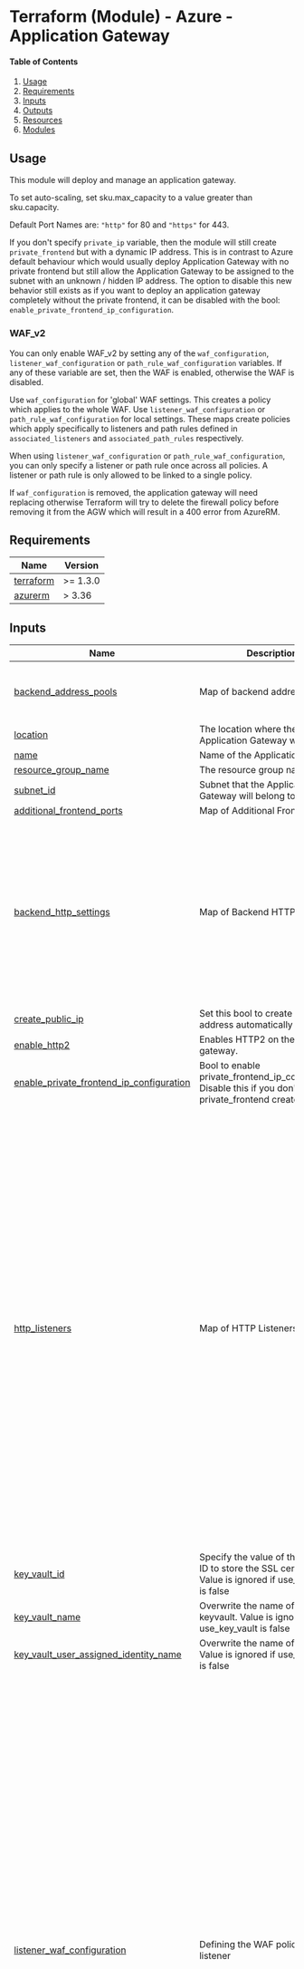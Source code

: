 # Terraform (Module) - Azure - Application Gateway

#### Table of Contents

1. [Usage](#usage)
2. [Requirements](#requirements)
3. [Inputs](#inputs)
4. [Outputs](#outputs)
5. [Resources](#resources)
6. [Modules](#modules)

## Usage

This module will deploy and manage an application gateway.

To set auto-scaling, set sku.max_capacity to a value greater than sku.capacity.

Default Port Names are: `"http"` for 80 and `"https"` for 443.

If you don't specify `private_ip` variable, then the module will still create `private_frontend` but with a dynamic IP address. This is in contrast to Azure default behaviour which would usually deploy Application Gateway with no private frontend but still allow the Application Gateway to be assigned to the subnet with an unknown / hidden IP address. The option to disable this new behavior still exists as if you want to deploy an application gateway completely without the private frontend, it can be disabled with the bool: `enable_private_frontend_ip_configuration`.

### WAF_v2

You can only enable WAF_v2 by setting any of the `waf_configuration`, `listener_waf_configuration` or `path_rule_waf_configuration` variables. If any of these variable are set, then the WAF is enabled, otherwise the WAF is disabled.

Use `waf_configuration` for 'global' WAF settings. This creates a policy which applies to the whole WAF. Use `listener_waf_configuration` or `path_rule_waf_configuration` for local settings. These maps create policies which apply specifically to listeners and path rules defined in `associated_listeners` and `associated_path_rules` respectively.

When using `listener_waf_configuration` or `path_rule_waf_configuration`, you can only specify a listener or path rule once across all policies. A listener or path rule is only allowed to be linked to a single policy.

If `waf_configuration` is removed, the application gateway will need replacing otherwise Terraform will try to delete the firewall policy before removing it from the AGW which will result in a 400 error from AzureRM. 

<!-- BEGIN_TF_DOCS -->
## Requirements

| Name | Version |
|------|---------|
| <a name="requirement_terraform"></a> [terraform](#requirement\_terraform) | >= 1.3.0 |
| <a name="requirement_azurerm"></a> [azurerm](#requirement\_azurerm) | > 3.36 |

## Inputs

| Name | Description | Type | Default | Required |
|------|-------------|------|---------|:--------:|
| <a name="input_backend_address_pools"></a> [backend\_address\_pools](#input\_backend\_address\_pools) | Map of backend address pools | <pre>map(object({<br>    ip_addresses = optional(list(string))<br>    fqdns        = optional(list(string))<br>  }))</pre> | n/a | yes |
| <a name="input_location"></a> [location](#input\_location) | The location where the Application Gateway will run | `string` | n/a | yes |
| <a name="input_name"></a> [name](#input\_name) | Name of the Application Gateway | `string` | n/a | yes |
| <a name="input_resource_group_name"></a> [resource\_group\_name](#input\_resource\_group\_name) | The resource group name | `string` | n/a | yes |
| <a name="input_subnet_id"></a> [subnet\_id](#input\_subnet\_id) | Subnet that the Application Gateway will belong to | `string` | n/a | yes |
| <a name="input_additional_frontend_ports"></a> [additional\_frontend\_ports](#input\_additional\_frontend\_ports) | Map of Additional Frontend Ports | `map(number)` | `{}` | no |
| <a name="input_backend_http_settings"></a> [backend\_http\_settings](#input\_backend\_http\_settings) | Map of Backend HTTP Settings | <pre>map(object({<br>    port                           = optional(number, 80)<br>    https_enabled                  = optional(bool, false)<br>    cookie_based_affinity          = optional(bool, true)<br>    affinity_cookie_name           = optional(string, "ApplicationGatewayAffinity")<br>    probe_name                     = optional(string, "default_probe")<br>    host_name                      = optional(string)<br>    request_timeout                = optional(number, 30)<br>    trusted_root_certificate_names = optional(list(string))<br>    // pick_host_name_from_backend_address only applies when host_name is null<br>    pick_host_name_from_backend_address = optional(bool, true)<br>  }))</pre> | <pre>{<br>  "default_settings": {}<br>}</pre> | no |
| <a name="input_create_public_ip"></a> [create\_public\_ip](#input\_create\_public\_ip) | Set this bool to create a public IP address automatically | `bool` | `true` | no |
| <a name="input_enable_http2"></a> [enable\_http2](#input\_enable\_http2) | Enables HTTP2 on the application gateway. | `bool` | `null` | no |
| <a name="input_enable_private_frontend_ip_configuration"></a> [enable\_private\_frontend\_ip\_configuration](#input\_enable\_private\_frontend\_ip\_configuration) | Bool to enable private\_frontend\_ip\_configuration. Disable this if you don't want private\_frontend created. | `bool` | `true` | no |
| <a name="input_http_listeners"></a> [http\_listeners](#input\_http\_listeners) | Map of HTTP Listeners | <pre>map(object({<br>    frontend_ip_configuration_name = optional(string, "public_frontend")<br>    frontend_port_name             = optional(string, "http")<br>    https_enabled                  = optional(bool, false)<br>    host_names                     = optional(list(string), [])<br>    ssl_certificate_name           = optional(string)<br>    routing = optional(map(object({<br>      //Path Based<br>      path_rules = optional(map(object({<br>        paths                      = list(string)<br>        backend_address_pool_name  = string<br>        backend_http_settings_name = optional(string, "default_settings")<br>        rewrite_rule_set_name      = optional(string)<br>      })))<br>      redirect_configuration = optional(object({<br>        redirect_type        = optional(string, "Permanent")<br>        target_listener_name = optional(string)<br>        target_url           = optional(string)<br>        include_path         = optional(bool, true)<br>        include_query_string = optional(bool, true)<br>      }))<br>      backend_address_pool_name  = optional(string)<br>      backend_http_settings_name = optional(string, "default_settings")<br>      rewrite_rule_set_name      = optional(string)<br>      priority                   = optional(number, 100)<br>      })),<br>      {<br>        default_routing_rule = {<br>          backend_address_pool_name = "default_backend"<br>        }<br>    })<br>  }))</pre> | <pre>{<br>  "default_listener": {}<br>}</pre> | no |
| <a name="input_key_vault_id"></a> [key\_vault\_id](#input\_key\_vault\_id) | Specify the value of the key vault ID to store the SSL certificates. Value is ignored if use\_key\_vault is false | `string` | `null` | no |
| <a name="input_key_vault_name"></a> [key\_vault\_name](#input\_key\_vault\_name) | Overwrite the name of the keyvault. Value is ignored if use\_key\_vault is false | `string` | `null` | no |
| <a name="input_key_vault_user_assigned_identity_name"></a> [key\_vault\_user\_assigned\_identity\_name](#input\_key\_vault\_user\_assigned\_identity\_name) | Overwrite the name of the umid. Value is ignored if use\_key\_vault is false | `string` | `null` | no |
| <a name="input_listener_waf_configuration"></a> [listener\_waf\_configuration](#input\_listener\_waf\_configuration) | Defining the WAF policy per listener | <pre>map(object({ // Key = policy name<br>    associated_listeners = list(string)<br>    firewall_mode        = optional(string, "Prevention")<br><br>    enable_OWASP           = optional(bool, true)<br>    OWASP_rule_set_version = optional(string, "3.2")<br>    OWASP_rule_group_override = optional(map(map(object({<br>      enabled = optional(bool, true)<br>      action  = optional(string)<br>    }))), {})<br><br>    enable_Microsoft_BotManagerRuleSet           = optional(bool, false)<br>    Microsoft_BotManagerRuleSet_rule_set_version = optional(string, "1.0")<br>    Microsoft_BotManagerRuleSet_rule_group_override = optional(map(map(object({<br>      enabled = optional(bool, true)<br>      action  = optional(string)<br>    }))), {})<br><br>    file_upload_limit_mb     = optional(number, 500)<br>    max_request_body_size_kb = optional(number, 128)<br>    managed_rule_exclusion = optional(list(object({<br>      match_variable          = string<br>      selector_match_operator = optional(string)<br>      selector                = optional(string)<br>    })), [])<br>    custom_rules = optional(map(object({<br>      priority = number<br>      action   = optional(string, "Block")<br>      match_conditions = list(object({<br>        match_values       = list(string)<br>        operator           = optional(string, "Contains")<br>        negation_condition = optional(bool, true)<br>        transforms         = optional(list(string))<br><br>        match_variables = optional(list(object({<br>          variable_name = string<br>          selector      = optional(string)<br>        })), [{ variable_name = "RemoteAddr" }])<br>      }))<br>    })), {})<br>  }))</pre> | `null` | no |
| <a name="input_path_rule_waf_configuration"></a> [path\_rule\_waf\_configuration](#input\_path\_rule\_waf\_configuration) | Defining the WAF policy per path rule | <pre>map(object({ // Key = policy name<br>    associated_path_rules = list(string)<br>    firewall_mode         = optional(string, "Prevention")<br><br>    enable_OWASP           = optional(bool, true)<br>    OWASP_rule_set_version = optional(string, "3.2")<br>    OWASP_rule_group_override = optional(map(map(object({<br>      enabled = optional(bool, true)<br>      action  = optional(string)<br>    }))), {})<br><br>    enable_Microsoft_BotManagerRuleSet           = optional(bool, false)<br>    Microsoft_BotManagerRuleSet_rule_set_version = optional(string, "1.0")<br>    Microsoft_BotManagerRuleSet_rule_group_override = optional(map(map(object({<br>      enabled = optional(bool, true)<br>      action  = optional(string)<br>    }))), {})<br><br>    file_upload_limit_mb     = optional(number, 500)<br>    max_request_body_size_kb = optional(number, 128)<br>    managed_rule_exclusion = optional(list(object({<br>      match_variable          = string<br>      selector_match_operator = optional(string)<br>      selector                = optional(string)<br>    })), [])<br>    custom_rules = optional(map(object({<br>      priority = number<br>      action   = optional(string, "Block")<br>      match_conditions = list(object({<br>        match_values       = list(string)<br>        operator           = optional(string, "Contains")<br>        negation_condition = optional(bool, true)<br>        transforms         = optional(list(string))<br><br>        match_variables = optional(list(object({<br>          variable_name = string<br>          selector      = optional(string)<br>        })), [{ variable_name = "RemoteAddr" }])<br>      }))<br>    })), {})<br>  }))</pre> | `null` | no |
| <a name="input_pip_name"></a> [pip\_name](#input\_pip\_name) | Override The Public IP Name | `string` | `null` | no |
| <a name="input_private_ip"></a> [private\_ip](#input\_private\_ip) | A private IP address for the frontend if private\_frontend\_ip\_configuration is enabled | `string` | `null` | no |
| <a name="input_probe"></a> [probe](#input\_probe) | Map of Probes | <pre>map(object({<br>    https_enabled       = optional(bool, false)<br>    interval            = optional(number, 30)<br>    path                = optional(string, "/")<br>    timeout             = optional(number, 30)<br>    unhealthy_threshold = optional(number, 3)<br>    port                = optional(number)<br>    host                = optional(string)<br>    match = optional(list(object({<br>      body        = optional(string)<br>      status_code = optional(list(string))<br>      })), [{<br>      status_code = [<br>        "200-399"<br>      ]<br>    }])<br>  }))</pre> | <pre>{<br>  "default_probe": {}<br>}</pre> | no |
| <a name="input_rewrite_rule_set"></a> [rewrite\_rule\_set](#input\_rewrite\_rule\_set) | Map of rewrite rule sets | <pre>map( // key = rewrite_rule_set name<br>    map(      // key rewrite_rule name<br>      object({<br>        rule_sequence = number<br>        condition = optional(list(object({<br>          variable    = string<br>          pattern     = string<br>          ignore_case = optional(bool)<br>          negate      = optional(bool)<br>        })), [])<br>        request_header_configuration  = optional(map(string), {}) // key = header_name, value = header_value<br>        response_header_configuration = optional(map(string), {}) // key = header_name, value = header_value<br>        url = optional(list(object({<br>          path         = optional(string)<br>          query_string = optional(string)<br>          reroute      = optional(bool)<br>        })), [])<br>      })<br>    )<br>  )</pre> | `{}` | no |
| <a name="input_sku"></a> [sku](#input\_sku) | Properties relating to the SKU of the Applicaton Gateway | <pre>object({<br>    capacity     = optional(number, 1)<br>    max_capacity = optional(number)<br>  })</pre> | `{}` | no |
| <a name="input_ssl_certificates"></a> [ssl\_certificates](#input\_ssl\_certificates) | Map of SSL Certs | <pre>map(object({<br>    data                = optional(string)<br>    password            = optional(string)<br>    key_vault_secret_id = optional(string)<br>  }))</pre> | `{}` | no |
| <a name="input_ssl_policy"></a> [ssl\_policy](#input\_ssl\_policy) | The predefined SSL policy to use with the application gateway. | `string` | `"AppGwSslPolicy20220101"` | no |
| <a name="input_tags"></a> [tags](#input\_tags) | Resource Tags | `map(string)` | `null` | no |
| <a name="input_trusted_root_certificate"></a> [trusted\_root\_certificate](#input\_trusted\_root\_certificate) | Map of SSL Certs | `map(string)` | `{}` | no |
| <a name="input_use_key_vault"></a> [use\_key\_vault](#input\_use\_key\_vault) | Bool to use a keyvault. If key\_vault\_id is not set, a key vault will be created | `bool` | `true` | no |
| <a name="input_waf_configuration"></a> [waf\_configuration](#input\_waf\_configuration) | Defining the WAF policy globally on the App Gateway | <pre>object({<br>    policy_name   = string<br>    firewall_mode = optional(string, "Prevention")<br><br>    enable_OWASP           = optional(bool, true)<br>    OWASP_rule_set_version = optional(string, "3.2")<br>    OWASP_rule_group_override = optional(map(map(object({<br>      enabled = optional(bool, true)<br>      action  = optional(string)<br>    }))), {})<br><br>    enable_Microsoft_BotManagerRuleSet           = optional(bool, false)<br>    Microsoft_BotManagerRuleSet_rule_set_version = optional(string, "1.0")<br>    Microsoft_BotManagerRuleSet_rule_group_override = optional(map(map(object({<br>      enabled = optional(bool, true)<br>      action  = optional(string)<br>    }))), {})<br><br>    file_upload_limit_mb     = optional(number, 500)<br>    max_request_body_size_kb = optional(number, 128)<br>    managed_rule_exclusion = optional(list(object({<br>      match_variable          = string<br>      selector_match_operator = optional(string)<br>      selector                = optional(string)<br>    })), [])<br>    custom_rules = optional(map(object({<br>      priority = number<br>      action   = optional(string, "Block")<br>      match_conditions = list(object({<br>        match_values       = list(string)<br>        operator           = optional(string, "Contains")<br>        negation_condition = optional(bool, true)<br>        transforms         = optional(list(string))<br><br>        match_variables = optional(list(object({<br>          variable_name = string<br>          selector      = optional(string)<br>        })), [{ variable_name = "RemoteAddr" }])<br>      }))<br>    })), {})<br>  })</pre> | `null` | no |

## Outputs

| Name | Description |
|------|-------------|
| <a name="output_backend_address_pool"></a> [backend\_address\_pool](#output\_backend\_address\_pool) | List of objects of Backend Address Pools |
| <a name="output_frontend_ip_configuration"></a> [frontend\_ip\_configuration](#output\_frontend\_ip\_configuration) | List of objects of Frontend IP Configurations |
| <a name="output_id"></a> [id](#output\_id) | ID of the application gateway. |
| <a name="output_identity_id"></a> [identity\_id](#output\_identity\_id) | Identity of the AppGW if KV is used. |
| <a name="output_identity_principal_id"></a> [identity\_principal\_id](#output\_identity\_principal\_id) | principal\_id of the AppGW if KV is used. |
| <a name="output_key_vault_id"></a> [key\_vault\_id](#output\_key\_vault\_id) | The id of the keyvault if one is set |
| <a name="output_location"></a> [location](#output\_location) | Location of the application gateway. |
| <a name="output_name"></a> [name](#output\_name) | Name of the application gateway. |
| <a name="output_private_ip"></a> [private\_ip](#output\_private\_ip) | Private IP Address |
| <a name="output_public_ip"></a> [public\_ip](#output\_public\_ip) | Public IP Address |
| <a name="output_resource_group_name"></a> [resource\_group\_name](#output\_resource\_group\_name) | Name of the resource group. |

## Resources

| Name | Type |
|------|------|
| [azurerm_application_gateway.main](https://registry.terraform.io/providers/hashicorp/azurerm/latest/docs/resources/application_gateway) | resource |
| [azurerm_key_vault.main](https://registry.terraform.io/providers/hashicorp/azurerm/latest/docs/resources/key_vault) | resource |
| [azurerm_key_vault_access_policy.main_gateway](https://registry.terraform.io/providers/hashicorp/azurerm/latest/docs/resources/key_vault_access_policy) | resource |
| [azurerm_key_vault_access_policy.main_user](https://registry.terraform.io/providers/hashicorp/azurerm/latest/docs/resources/key_vault_access_policy) | resource |
| [azurerm_key_vault_certificate.main](https://registry.terraform.io/providers/hashicorp/azurerm/latest/docs/resources/key_vault_certificate) | resource |
| [azurerm_public_ip.main](https://registry.terraform.io/providers/hashicorp/azurerm/latest/docs/resources/public_ip) | resource |
| [azurerm_user_assigned_identity.main_gateway](https://registry.terraform.io/providers/hashicorp/azurerm/latest/docs/resources/user_assigned_identity) | resource |
| [azurerm_web_application_firewall_policy.listener](https://registry.terraform.io/providers/hashicorp/azurerm/latest/docs/resources/web_application_firewall_policy) | resource |
| [azurerm_web_application_firewall_policy.main](https://registry.terraform.io/providers/hashicorp/azurerm/latest/docs/resources/web_application_firewall_policy) | resource |
| [azurerm_web_application_firewall_policy.path_rule](https://registry.terraform.io/providers/hashicorp/azurerm/latest/docs/resources/web_application_firewall_policy) | resource |
| [azurerm_client_config.current](https://registry.terraform.io/providers/hashicorp/azurerm/latest/docs/data-sources/client_config) | data source |

## Modules

No modules.
<!-- END_TF_DOCS -->
_______________
| Classified  |
| :---------: |
|   PUBLIC    |